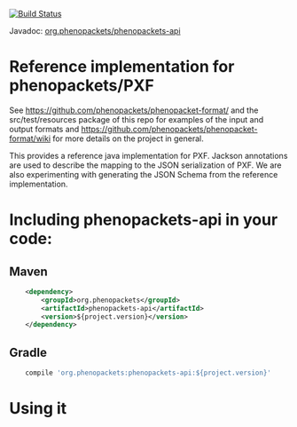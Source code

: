 [![Build Status](https://travis-ci.org/phenopackets/phenopacket-reference-implementation.svg?branch=master)](https://travis-ci.org/phenopackets/phenopacket-reference-implementation)

Javadoc: [org.phenopackets/phenopackets-api](http://www.javadoc.io/doc/org.phenopackets/phenopackets-api)

# Reference implementation for phenopackets/PXF

See https://github.com/phenopackets/phenopacket-format/ and the src/test/resources package of this repo for examples of 
the input and output formats and https://github.com/phenopackets/phenopacket-format/wiki for more details on the project 
in general.

This provides a reference java implementation for PXF. Jackson
annotations are used to describe the mapping to the JSON serialization
of PXF. We are also experimenting with generating the JSON Schema from
the reference implementation.

# Including phenopackets-api in your code:
## Maven
```xml
    <dependency>
        <groupId>org.phenopackets</groupId>
        <artifactId>phenopackets-api</artifactId>
        <version>${project.version}</version>
    </dependency>
```

## Gradle
```groovy
    compile 'org.phenopackets:phenopackets-api:${project.version}'
```

# Using it
